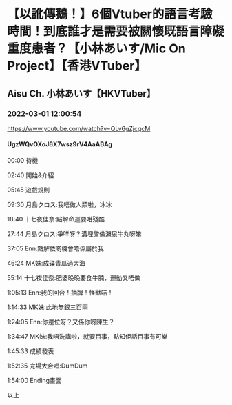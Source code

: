 # 【以訛傳鵝！】6個Vtuber的語言考驗時間！到底誰才是需要被關懷既語言障礙重度患者？【小林あいす/Mic On Project】【香港VTuber】

## Aisu Ch. 小林あいす【HKVTuber】

### 2022-03-01 12:00:54

https://www.youtube.com/watch?v=QLv6gZjcgcM

#### UgzWQvOXoJ8X7wsz9rV4AaABAg

00:00 待機

02:40 開始&介紹

05:45 遊戲規則

09:30 月島クロス:我唔做人類啦，冰冰

18:40 十七夜佳奈:點解命運要咁殘酷

27:44 月島クロス:爭咩呀？溝埋黎做瀨尿牛丸呀笨

37:05 Enn:點解依啲機會唔係屬於我

46:24 MK妹:成碟青瓜過大海

55:14 十七夜佳奈:肥婆晚晚要食牛腩，運動又唔做

1:05:13 Enn:我的回合！抽牌！怪獸咭！

1:14:33 MK妹:此地無銀三百兩

1:24:05 Enn:你邊位呀？又係你呀陳生？

1:34:47 MK妹:我唔洗講啦，就要百事，點知佢話百事有可樂

1:45:33 成績發表

1:52:35 完場大合唱:DumDum

1:54:00 Ending畫面

以上

